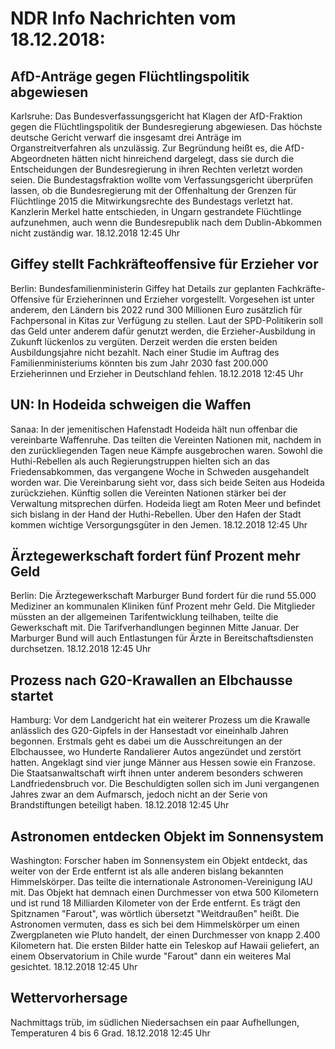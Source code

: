 # NDR Info Nachrichten vom 18.12.2018:


## AfD-Anträge gegen Flüchtlingspolitik abgewiesen
Karlsruhe: Das Bundesverfassungsgericht hat Klagen der AfD-Fraktion gegen die Flüchtlingspolitik der Bundesregierung abgewiesen. Das höchste deutsche Gericht verwarf die insgesamt drei Anträge im Organstreitverfahren als unzulässig. Zur Begründung heißt es, die AfD-Abgeordneten hätten nicht hinreichend dargelegt, dass sie durch die Entscheidungen der Bundesregierung in ihren Rechten verletzt worden seien. Die Bundestagsfraktion wollte vom Verfassungsgericht überprüfen lassen, ob die Bundesregierung mit der Offenhaltung der Grenzen für Flüchtlinge 2015 die Mitwirkungsrechte des Bundestags verletzt hat. Kanzlerin Merkel hatte entschieden, in Ungarn gestrandete Flüchtlinge aufzunehmen, auch wenn die Bundesrepublik nach dem Dublin-Abkommen nicht zuständig war. 18.12.2018 12:45 Uhr 

## Giffey stellt Fachkräfteoffensive für Erzieher vor
Berlin:	Bundesfamilienministerin Giffey hat Details zur geplanten Fachkräfte-Offensive für Erzieherinnen und Erzieher vorgestellt. Vorgesehen ist unter anderem, den Ländern bis 2022 rund 300 Millionen Euro zusätzlich für Fachpersonal in Kitas zur Verfügung zu stellen. Laut der SPD-Politikerin soll das Geld unter anderem dafür genutzt werden, die Erzieher-Ausbildung in Zukunft lückenlos zu vergüten. Derzeit werden die ersten beiden Ausbildungsjahre nicht bezahlt. Nach einer Studie im Auftrag des Familienministeriums könnten bis zum Jahr 2030 fast 200.000 Erzieherinnen und Erzieher in Deutschland fehlen. 18.12.2018 12:45 Uhr 

## UN: In Hodeida schweigen die Waffen
Sanaa: In der jemenitischen Hafenstadt Hodeida hält nun offenbar die vereinbarte Waffenruhe. Das teilten die Vereinten Nationen mit, nachdem in den zurückliegenden Tagen neue Kämpfe ausgebrochen waren. Sowohl die Huthi-Rebellen als auch Regierungstruppen hielten sich an das Friedensabkommen, das vergangene Woche in Schweden ausgehandelt worden war. Die Vereinbarung sieht vor, dass sich beide Seiten aus Hodeida zurückziehen. Künftig sollen die Vereinten Nationen stärker bei der Verwaltung mitsprechen dürfen. Hodeida liegt am Roten Meer und befindet sich bislang in der Hand der Huthi-Rebellen. Über den Hafen der Stadt kommen wichtige Versorgungsgüter in den Jemen. 18.12.2018 12:45 Uhr 

## Ärztegewerkschaft fordert fünf Prozent mehr Geld
Berlin:	Die Ärztegewerkschaft Marburger Bund fordert für die rund 55.000 Mediziner an kommunalen Kliniken fünf Prozent mehr Geld. Die Mitglieder müssten an der allgemeinen Tarifentwicklung teilhaben, teilte die Gewerkschaft mit. Die Tarifverhandlungen beginnen Mitte Januar. Der Marburger Bund will auch Entlastungen für Ärzte in Bereitschaftsdiensten durchsetzen. 18.12.2018 12:45 Uhr 

## Prozess nach G20-Krawallen an Elbchausse startet
Hamburg: Vor dem Landgericht hat ein weiterer Prozess um die Krawalle anlässlich des G20-Gipfels in der Hansestadt vor eineinhalb Jahren begonnen. Erstmals geht es dabei um die Ausschreitungen an der Elbchaussee, wo Hunderte Randalierer Autos angezündet und zerstört hatten. Angeklagt sind vier junge Männer aus Hessen sowie ein Franzose. Die Staatsanwaltschaft wirft ihnen unter anderem besonders schweren Landfriedensbruch vor. Die Beschuldigten sollen sich im Juni vergangenen Jahres zwar an dem Aufmarsch, jedoch nicht an der Serie von Brandstiftungen beteiligt haben. 18.12.2018 12:45 Uhr 

## Astronomen entdecken Objekt im Sonnensystem
Washington: Forscher haben im Sonnensystem ein Objekt entdeckt, das weiter von der Erde entfernt ist als alle anderen bislang bekannten Himmelskörper. Das teilte die internationale Astronomen-Vereinigung IAU mit. Das Objekt hat demnach einen Durchmesser von etwa 500 Kilometern und ist rund 18 Milliarden Kilometer von der Erde entfernt. Es trägt den Spitznamen "Farout", was wörtlich übersetzt "Weitdraußen" heißt. Die Astronomen vermuten, dass es sich bei dem Himmelskörper um einen Zwergplaneten wie Pluto handelt, der einen Durchmesser von knapp 2.400 Kilometern hat. Die ersten Bilder hatte ein Teleskop auf Hawaii geliefert, an einem Observatorium in Chile wurde "Farout" dann ein weiteres Mal gesichtet. 18.12.2018 12:45 Uhr 

## Wettervorhersage
Nachmittags trüb, im südlichen Niedersachsen ein paar Aufhellungen, Temperaturen 4 bis 6 Grad. 18.12.2018 12:45 Uhr 
